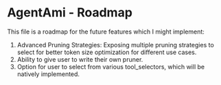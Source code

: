 # AgentAmi - Roadmap
This file is a roadmap for the future features which I might implement:

1. Advanced Pruning Strategies: Exposing multiple pruning strategies to select for better token size optimization for different use cases.
2. Ability to give user to write their own pruner.
3. Option for user to select from various tool_selectors, which will be natively implemented.
	
